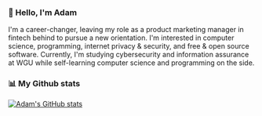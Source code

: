 ### 👋 Hello, I'm Adam

I'm a career-changer, leaving my role as a product marketing manager in fintech behind to pursue a new orientation. I'm interested in computer science, programming, internet privacy & security, and free & open source software. Currently, I'm studying cybersecurity and information assurance at WGU while self-learning computer science and programming on the side.


### 📊 My Github stats
[![Adam's GitHub stats](https://github-readme-stats.vercel.app/api?username=adamfurman7&theme=catppuccin_mocha)](https://github.com/adamfurman7/github-readme-stats)
